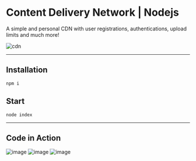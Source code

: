 # Content Delivery Network | Nodejs
A simple and personal CDN with user registrations, authentications, upload limits and much more!

![cdn](https://user-images.githubusercontent.com/76672732/181768774-dcdd041b-ccf4-4220-89a2-72b96ffadbd1.png)

---
## Installation
`npm i`

## Start
`node index`

---
## Code in Action
![image](https://user-images.githubusercontent.com/76672732/181769265-52e216ff-c04a-4ca1-aaf8-3fcea0e14600.png)
![image](https://user-images.githubusercontent.com/76672732/181769344-2c1d95f0-eb34-4068-813f-27de19cf1b15.png)
![image](https://user-images.githubusercontent.com/76672732/181769426-fbc4d5b8-9d59-4b90-98b4-e81b9b5e1e1d.png)
